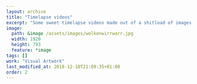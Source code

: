 ```yaml
---
layout: archive
title: "Timelapse videos"
excerpt: "Some sweet timelapse videos made out of a shitload of images."
image: 
  path: &image /assets/images/wolkenwirrwarr.jpg
  width: 1920
  height: 793
  feature: *image
tags: []
work: "Visual Artwork"
last_modified_at: 2018-12-10T21:09:35+01:00
order: 2
---
```

